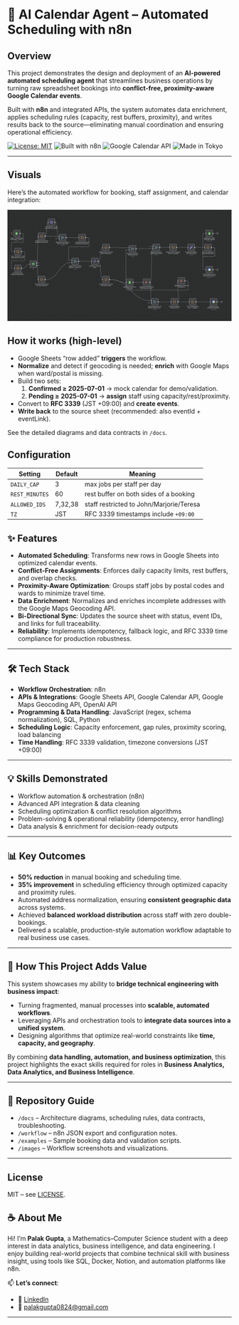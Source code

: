 # 🤖 AI Calendar Agent – Automated Scheduling with n8n  

## Overview  
This project demonstrates the design and deployment of an **AI-powered automated scheduling agent** that streamlines business operations by turning raw spreadsheet bookings into **conflict-free, proximity-aware Google Calendar events**.  

Built with **n8n** and integrated APIs, the system automates data enrichment, applies scheduling rules (capacity, rest buffers, proximity), and writes results back to the source—eliminating manual coordination and ensuring operational efficiency.  


[![License: MIT](https://img.shields.io/badge/License-MIT-green.svg)](LICENSE)
![Built with n8n](https://img.shields.io/badge/built%20with-n8n-blue)
![Google Calendar API](https://img.shields.io/badge/API-Google%20Calendar-lightgrey)
![Made in Tokyo](https://img.shields.io/badge/Timezone-Asia%2FTokyo-important)

---

## Visuals
Here’s the automated workflow for booking, staff assignment, and calendar integration:

![Workflow Diagram](images/workflow-overview.png)

## How it works (high-level)
- Google Sheets “row added” **triggers** the workflow.
- **Normalize** and detect if geocoding is needed; **enrich** with Google Maps when ward/postal is missing.
- Build two sets:
  1) **Confirmed ≥ 2025-07-01** → mock calendar for demo/validation.
  2) **Pending ≥ 2025-07-01** → **assign** staff using capacity/rest/proximity.
- Convert to **RFC 3339** (JST +09:00) and **create events**.
- **Write back** to the source sheet (recommended: also eventId + eventLink).

See the detailed diagrams and data contracts in `/docs`.

## Configuration
| Setting           | Default | Meaning                                   |
|-------------------|---------|-------------------------------------------|
| `DAILY_CAP`       | 3       | max jobs per staff per day                |
| `REST_MINUTES`    | 60      | rest buffer on both sides of a booking    |
| `ALLOWED_IDS`     | 7,32,38 | staff restricted to John/Marjorie/Teresa  |
| `TZ`              | JST     | RFC 3339 timestamps include `+09:00`      |


## ✨ Features  
- **Automated Scheduling**: Transforms new rows in Google Sheets into optimized calendar events.  
- **Conflict-Free Assignments**: Enforces daily capacity limits, rest buffers, and overlap checks.  
- **Proximity-Aware Optimization**: Groups staff jobs by postal codes and wards to minimize travel time.  
- **Data Enrichment**: Normalizes and enriches incomplete addresses with the Google Maps Geocoding API.  
- **Bi-Directional Sync**: Updates the source sheet with status, event IDs, and links for full traceability.  
- **Reliability**: Implements idempotency, fallback logic, and RFC 3339 time compliance for production robustness.  

---

## 🛠 Tech Stack  
- **Workflow Orchestration**: n8n  
- **APIs & Integrations**: Google Sheets API, Google Calendar API, Google Maps Geocoding API, OpenAI API  
- **Programming & Data Handling**: JavaScript (regex, schema normalization), SQL, Python  
- **Scheduling Logic**: Capacity enforcement, gap rules, proximity scoring, load balancing  
- **Time Handling**: RFC 3339 validation, timezone conversions (JST +09:00)  

---

## 💡 Skills Demonstrated  
- Workflow automation & orchestration (n8n)  
- Advanced API integration & data cleaning  
- Scheduling optimization & conflict resolution algorithms  
- Problem-solving & operational reliability (idempotency, error handling)  
- Data analysis & enrichment for decision-ready outputs  

---

## 📊 Key Outcomes  
- **50% reduction** in manual booking and scheduling time.  
- **35% improvement** in scheduling efficiency through optimized capacity and proximity rules.  
- Automated address normalization, ensuring **consistent geographic data** across systems.  
- Achieved **balanced workload distribution** across staff with zero double-bookings.  
- Delivered a scalable, production-style automation workflow adaptable to real business use cases.  

---

## 🚀 How This Project Adds Value  
This system showcases my ability to **bridge technical engineering with business impact**:  
- Turning fragmented, manual processes into **scalable, automated workflows**.  
- Leveraging APIs and orchestration tools to **integrate data sources into a unified system**.  
- Designing algorithms that optimize real-world constraints like **time, capacity, and geography**.  

By combining **data handling, automation, and business optimization**, this project highlights the exact skills required for roles in **Business Analytics, Data Analytics, and Business Intelligence**.  

---
## 📂 Repository Guide  
- `/docs` – Architecture diagrams, scheduling rules, data contracts, troubleshooting.  
- `/workflow` – n8n JSON export and configuration notes.  
- `/examples` – Sample booking data and validation scripts.  
- `/images` – Workflow screenshots and visualizations.  

---
## License
MIT – see [LICENSE](LICENSE).

## ☕ About Me

Hi! I’m **Palak Gupta**, a Mathematics–Computer Science student with a deep interest in data analytics, business intelligence, and data engineering. I enjoy building real-world projects that combine technical skill with business insight, using tools like SQL, Docker, Notion, and automation platforms like n8n.

📫 **Let’s connect**:  
- 🔗 [LinkedIn](https://www.linkedin.com/in/palakgupta28/)  
- 📧 [palakgupta0824@gmail.com](mailto:palakgupta0824@gmail.com)  

---
